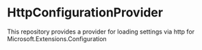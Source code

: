 # HttpConfigurationProvider
This repository provides a provider for loading settings via http for Microsoft.Extensions.Configuration
